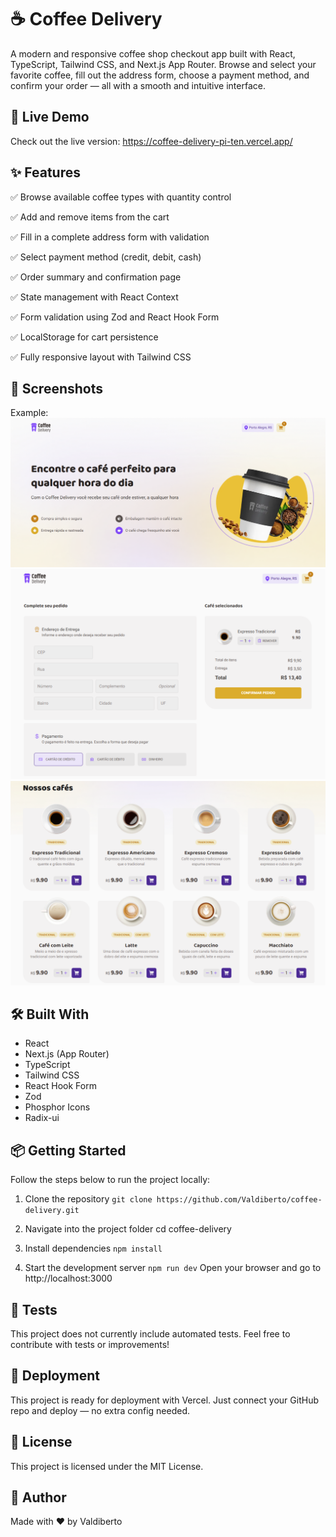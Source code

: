# ☕ Coffee Delivery

A modern and responsive coffee shop checkout app built with React, TypeScript, Tailwind CSS, and Next.js App Router. Browse and select your favorite coffee, fill out the address form, choose a payment method, and confirm your order — all with a smooth and intuitive interface.

## 🚀 Live Demo

Check out the live version: https://coffee-delivery-pi-ten.vercel.app/

## ✨ Features

✅ Browse available coffee types with quantity control

✅ Add and remove items from the cart

✅ Fill in a complete address form with validation

✅ Select payment method (credit, debit, cash)

✅ Order summary and confirmation page

✅ State management with React Context

✅ Form validation using Zod and React Hook Form

✅ LocalStorage for cart persistence

✅ Fully responsive layout with Tailwind CSS

## 📸 Screenshots

Example:
![home page](public/images/preview1.png)
![checkou page](public/images/preview2.png)
![coffe list](public/images/preview3.png)

## 🛠️ Built With

- React
- Next.js (App Router)
- TypeScript
- Tailwind CSS
- React Hook Form
- Zod
- Phosphor Icons
- Radix-ui

## 📦 Getting Started

Follow the steps below to run the project locally:

1. Clone the repository
   `git clone https://github.com/Valdiberto/coffee-delivery.git`

2. Navigate into the project folder
   cd coffee-delivery

3. Install dependencies
   `npm install`

4. Start the development server
   `npm run dev`
   Open your browser and go to http://localhost:3000

## 🧪 Tests

This project does not currently include automated tests. Feel free to contribute with tests or improvements!

## 📁 Deployment

This project is ready for deployment with Vercel. Just connect your GitHub repo and deploy — no extra config needed.

## 📄 License

This project is licensed under the MIT License.

## 🙋 Author

Made with ❤️ by Valdiberto
